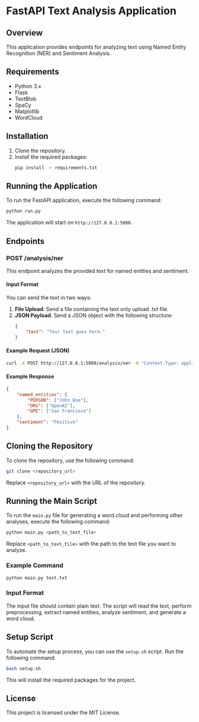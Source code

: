 # FastAPI Text Analysis Application

## Overview
This application provides endpoints for analyzing text using Named Entity Recognition (NER) and Sentiment Analysis.

## Requirements
- Python 3.x
- Flask
- TextBlob
- SpaCy
- Matplotlib
- WordCloud

## Installation
1. Clone the repository.
2. Install the required packages:
   ```bash
   pip install -r requirements.txt
   ```

## Running the Application
To run the FastAPI application, execute the following command:
```bash
python run.py
```

The application will start on `http://127.0.0.1:5000`.

## Endpoints

### POST /analysis/ner
This endpoint analyzes the provided text for named entities and sentiment.

#### Input Format
You can send the text in two ways:
1. **File Upload**: Send a file containing the text only upload .txt file.
2. **JSON Payload**: Send a JSON object with the following structure:
   ```json
   {
       "text": "Your text goes here."
   }
   ```

#### Example Request (JSON)
```bash
curl -X POST http://127.0.0.1:5000/analysis/ner -H "Content-Type: application/json" -d '{"text": "Your text goes here."}'
```

#### Example Response
```json
{
    "named_entities": {
        "PERSON": ["John Doe"],
        "ORG": ["OpenAI"],
        "GPE": ["San Francisco"]
    },
    "sentiment": "Positive"
}
```

## Cloning the Repository
To clone the repository, use the following command:
```bash
git clone <repository_url>
```
Replace `<repository_url>` with the URL of the repository.

## Running the Main Script
To run the `main.py` file for generating a word cloud and performing other analyses, execute the following command:
```bash
python main.py <path_to_text_file>
```
Replace `<path_to_text_file>` with the path to the text file you want to analyze.

### Example Command
```bash
python main.py test.txt
```

### Input Format
The input file should contain plain text. The script will read the text, perform preprocessing, extract named entities, analyze sentiment, and generate a word cloud.

## Setup Script
To automate the setup process, you can use the `setup.sh` script. Run the following command:
```bash
bash setup.sh
```
This will install the required packages for the project.



## License
This project is licensed under the MIT License.
